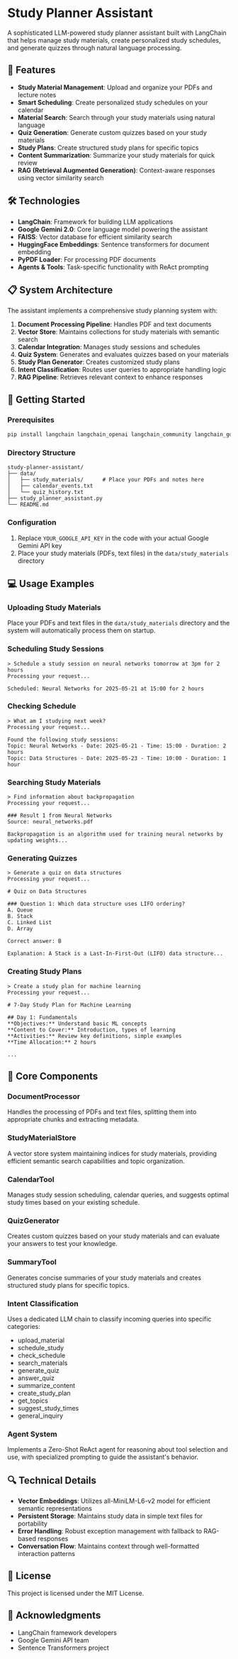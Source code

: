 # Study Planner Assistant

A sophisticated LLM-powered study planner assistant built with LangChain that helps manage study materials, create personalized study schedules, and generate quizzes through natural language processing.

## 🌟 Features

- **Study Material Management**: Upload and organize your PDFs and lecture notes
- **Smart Scheduling**: Create personalized study schedules on your calendar
- **Material Search**: Search through your study materials using natural language
- **Quiz Generation**: Generate custom quizzes based on your study materials
- **Study Plans**: Create structured study plans for specific topics
- **Content Summarization**: Summarize your study materials for quick review
- **RAG (Retrieval Augmented Generation)**: Context-aware responses using vector similarity search

## 🛠️ Technologies

- **LangChain**: Framework for building LLM applications
- **Google Gemini 2.0**: Core language model powering the assistant
- **FAISS**: Vector database for efficient similarity search
- **HuggingFace Embeddings**: Sentence transformers for document embedding
- **PyPDF Loader**: For processing PDF documents
- **Agents & Tools**: Task-specific functionality with ReAct prompting

## 📋 System Architecture

The assistant implements a comprehensive study planning system with:

1. **Document Processing Pipeline**: Handles PDF and text documents
2. **Vector Store**: Maintains collections for study materials with semantic search
3. **Calendar Integration**: Manages study sessions and schedules
4. **Quiz System**: Generates and evaluates quizzes based on your materials
5. **Study Plan Generator**: Creates customized study plans
6. **Intent Classification**: Routes user queries to appropriate handling logic
7. **RAG Pipeline**: Retrieves relevant context to enhance responses

## 🚀 Getting Started

### Prerequisites

```bash
pip install langchain langchain_openai langchain_community langchain_google_genai faiss-cpu sentence-transformers python-dateutil PyPDF2
```

### Directory Structure

```
study-planner-assistant/
├── data/
│   ├── study_materials/      # Place your PDFs and notes here
│   ├── calendar_events.txt
│   └── quiz_history.txt
├── study_planner_assistant.py
└── README.md
```

### Configuration

1. Replace `YOUR_GOOGLE_API_KEY` in the code with your actual Google Gemini API key
2. Place your study materials (PDFs, text files) in the `data/study_materials` directory

## 💻 Usage Examples

### Uploading Study Materials

Place your PDFs and text files in the `data/study_materials` directory and the system will automatically process them on startup.

### Scheduling Study Sessions

```
> Schedule a study session on neural networks tomorrow at 3pm for 2 hours
Processing your request...

Scheduled: Neural Networks for 2025-05-21 at 15:00 for 2 hours
```

### Checking Schedule

```
> What am I studying next week?
Processing your request...

Found the following study sessions:
Topic: Neural Networks - Date: 2025-05-21 - Time: 15:00 - Duration: 2 hours
Topic: Data Structures - Date: 2025-05-23 - Time: 10:00 - Duration: 1 hour
```

### Searching Study Materials

```
> Find information about backpropagation
Processing your request...

### Result 1 from Neural Networks
Source: neural_networks.pdf

Backpropagation is an algorithm used for training neural networks by updating weights...
```

### Generating Quizzes

```
> Generate a quiz on data structures
Processing your request...

# Quiz on Data Structures

### Question 1: Which data structure uses LIFO ordering?
A. Queue
B. Stack
C. Linked List
D. Array

Correct answer: B

Explanation: A Stack is a Last-In-First-Out (LIFO) data structure...
```

### Creating Study Plans

```
> Create a study plan for machine learning
Processing your request...

# 7-Day Study Plan for Machine Learning

## Day 1: Fundamentals
**Objectives:** Understand basic ML concepts
**Content to Cover:** Introduction, types of learning
**Activities:** Review key definitions, simple examples
**Time Allocation:** 2 hours

...
```

## 🧠 Core Components

### DocumentProcessor

Handles the processing of PDFs and text files, splitting them into appropriate chunks and extracting metadata.

### StudyMaterialStore

A vector store system maintaining indices for study materials, providing efficient semantic search capabilities and topic organization.

### CalendarTool

Manages study session scheduling, calendar queries, and suggests optimal study times based on your existing schedule.

### QuizGenerator

Creates custom quizzes based on your study materials and can evaluate your answers to test your knowledge.

### SummaryTool

Generates concise summaries of your study materials and creates structured study plans for specific topics.

### Intent Classification

Uses a dedicated LLM chain to classify incoming queries into specific categories:
- upload_material
- schedule_study
- check_schedule
- search_materials
- generate_quiz
- answer_quiz
- summarize_content
- create_study_plan
- get_topics
- suggest_study_times
- general_inquiry

### Agent System

Implements a Zero-Shot ReAct agent for reasoning about tool selection and use, with specialized prompting to guide the assistant's behavior.

## 🔍 Technical Details

- **Vector Embeddings**: Utilizes all-MiniLM-L6-v2 model for efficient semantic representations
- **Persistent Storage**: Maintains study data in simple text files for portability
- **Error Handling**: Robust exception management with fallback to RAG-based responses
- **Conversation Flow**: Maintains context through well-formatted interaction patterns

## 📝 License

This project is licensed under the MIT License.

## 🙏 Acknowledgments

- LangChain framework developers
- Google Gemini API team
- Sentence Transformers project